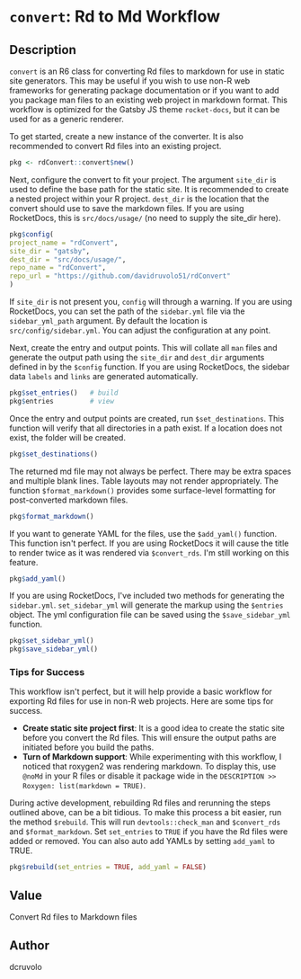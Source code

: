 # `convert`: Rd to Md Workflow

## Description

`convert` is an R6 class for converting Rd files to markdown for use in
static site generators. This may be useful if you wish to use non-R web
frameworks for generating package documentation or if you want to add
you package man files to an existing web project in markdown format. This
workflow is optimized for the Gatsby JS theme `rocket-docs`, but it can be
used for as a generic renderer.

To get started, create a new instance of the converter. It is also
recommended to convert Rd files into an existing project.

```r
pkg <- rdConvert::convert$new()
```

Next, configure the convert to fit your project. The argument `site_dir` is
used to define the base path for the static site. It is recommended to
create a nested project within your R project. `dest_dir` is the location
that the convert should use to save the markdown files. If you are using
RocketDocs, this is `src/docs/usage/` (no need to supply the site_dir here).

```r
pkg$config(
project_name = "rdConvert",
site_dir = "gatsby",
dest_dir = "src/docs/usage/",
repo_name = "rdConvert",
repo_url = "https://github.com/davidruvolo51/rdConvert"
)
```

If `site_dir` is not present you, `config` will through a warning. If you
are using RocketDocs, you can set the path of the `sidebar.yml` file via the
`sidebar_yml_path` argument. By default the location is
`src/config/sidebar.yml`. You can adjust the configuration at any point.

Next, create the entry and output points. This will collate all `man` files
and generate the output path using the `site_dir` and `dest_dir` arguments
defined in by the `$config` function. If you are using RocketDocs, the
sidebar data `labels` and `links` are generated automatically.

```r
pkg$set_entries()   # build
pkg$entries         # view
```

Once the entry and output points are created, run `$set_destinations`. This
function will verify that all directories in a path exist. If a location
does not exist, the folder will be created.

```r
pkg$set_destinations()
```

The returned md file may not always be perfect. There may be extra spaces
and multiple blank lines. Table layouts may not render appropriately. The
function `$format_markdown()` provides some surface-level formatting for
post-converted markdown files.

```r
pkg$format_markdown()
```

If you want to generate YAML for the files, use the `$add_yaml()` function.
This function isn't perfect. If you are using RocketDocs it will cause the
title to render twice as it was rendered via `$convert_rds`. I'm still
working on this feature.

```r
pkg$add_yaml()
```

If you are using RocketDocs, I've included two methods for generating the
`sidebar.yml`. `set_sidebar_yml` will generate the markup using the
`$entries` object. The yml configuration file can be saved using the
`$save_sidebar_yml` function.

```r
pkg$set_sidebar_yml()
pkg$save_sidebar_yml()
```

### Tips for Success

This workflow isn't perfect, but it will help provide a basic workflow for
exporting Rd files for use in non-R web projects. Here are some tips for
success.

- **Create static site project first**: It is a good idea to create the
static site before you convert the Rd files. This will ensure the
output paths are initiated before you build the paths.
- **Turn of Markdown support**: While experimenting with this workflow,
I noticed that roxygen2 was rendering markdown. To display this,
use `@noMd` in your R files or disable it package wide in the
`DESCRIPTION >> Roxygen: list(markdown = TRUE)`.

During active development, rebuilding Rd files and rerunning the steps
outlined above, can be a bit tidious. To make this process a bit easier,
run the method `$rebuild`. This will run `devtools::check_man` and
`$convert_rds` and `$format_markdown`. Set `set_entries` to `TRUE` if
you have the Rd files were added or removed. You can also auto add YAMLs
by setting `add_yaml` to TRUE.

```r
pkg$rebuild(set_entries = TRUE, add_yaml = FALSE)
```

## Value

Convert Rd files to Markdown files

## Author

dcruvolo

